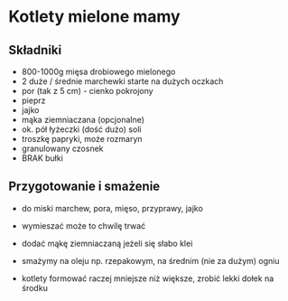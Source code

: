 # Kotlety mielone mamy

## Składniki
- 800-1000g mięsa drobiowego mielonego
- 2 duże / średnie marchewki starte na dużych oczkach
- por (tak z 5 cm) - cienko pokrojony
- pieprz
- jajko
- mąka ziemniaczana (opcjonalne)
- ok. pół łyżeczki (dość dużo) soli
- troszkę papryki, może rozmaryn
- granulowany czosnek
- BRAK bułki

## Przygotowanie i smażenie
- do miski marchew, pora, mięso, przyprawy, jajko
- wymieszać może to chwilę trwać
- dodać mąkę ziemniaczaną jeżeli się słabo klei

- smażymy na oleju np. rzepakowym, na średnim (nie za dużym) ogniu
- kotlety formować raczej mniejsze niż większe, zrobić lekki dołek na środku
